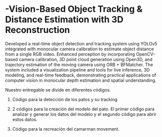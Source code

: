 # -Vision-Based Object Tracking & Distance Estimation with 3D Reconstruction

Developed a real-time object detection and tracking system using YOLOv5 integrated with monocular camera calibration to estimate object distance from a single RGB video. Enhanced perception by incorporating OpenCV-based camera calibration, 3D point cloud generation using Open3D, and trajectory estimation of the moving camera using ORB + BFMatcher. The system included a visualization pipeline and tools for live inference, 3D modeling, and real-time feedback, demonstrating practical applications of computer vision in monocular depth estimation and spatial understanding.

 Nuestro entregable se divide en diferentes códigos.
 
 1) Código para la detección de los patos y su tracking
    
 2) 2 códigos para la creación del modelo del pato. El primer código para analizar y
 generar los datos del modelo y el segundo código para abrir estos datos.

 3) Código para la recreación del camarman movement.
